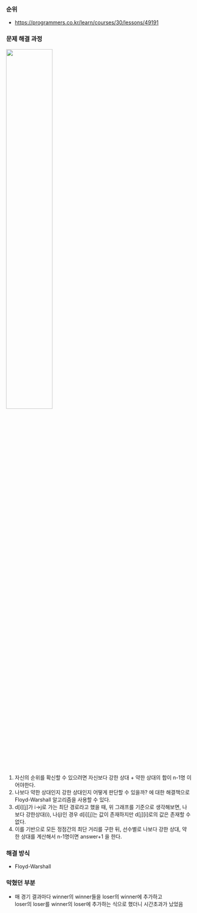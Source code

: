 ### 순위
- https://programmers.co.kr/learn/courses/30/lessons/49191

### 문제 해결 과정
<img src = "https://user-images.githubusercontent.com/64415489/117438213-38405100-af6c-11eb-896b-fc8f85aeadae.png" height="50%" width="50%"><br>
1. 자신의 순위를 확신할 수 있으려면 자신보다 강한 상대 + 약한 상대의 합이 n-1명 이어야한다.
2. 나보다 약한 상대인지 강한 상대인지 어떻게 판단할 수 있을까? 에 대한 해결책으로 Floyd-Warshall 알고리즘을 사용할 수 있다.
3. d[i][j]가 i->j로 가는 최단 경로라고 했을 때, 위 그래프를 기준으로 생각해보면, 나보다 강한상대(i), 나(j)인 경우 d[i][j]는 값이 존재하지만 d[j][i]로의 값은 존재할 수 없다.
4. 이를 기반으로 모든 정점간의 최단 거리를 구한 뒤, 선수별로 나보다 강한 상대, 약한 상대를 계산해서 n-1명이면 answer+1 을 한다.

### 해결 방식
- Floyd-Warshall

### 막혔던 부분
- 매 경기 결과마다 winner의 winner들을 loser의 winner에 추가하고<br>
loser의 loser를 winner의 loser에 추가하는 식으로 했더니 시간초과가 났었음
